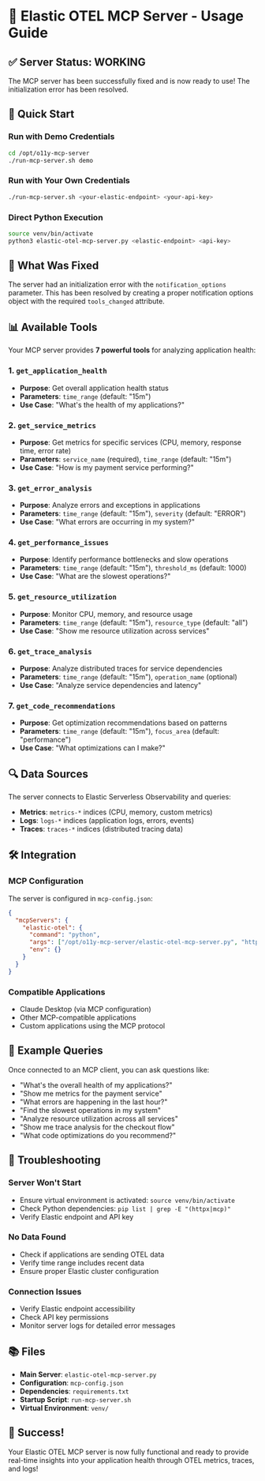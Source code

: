 # 🚀 Elastic OTEL MCP Server - Usage Guide

## ✅ Server Status: WORKING

The MCP server has been successfully fixed and is now ready to use! The initialization error has been resolved.

## 🎯 Quick Start

### Run with Demo Credentials
```bash
cd /opt/o11y-mcp-server
./run-mcp-server.sh demo
```

### Run with Your Own Credentials
```bash
./run-mcp-server.sh <your-elastic-endpoint> <your-api-key>
```

### Direct Python Execution
```bash
source venv/bin/activate
python3 elastic-otel-mcp-server.py <elastic-endpoint> <api-key>
```

## 🔧 What Was Fixed

The server had an initialization error with the `notification_options` parameter. This has been resolved by creating a proper notification options object with the required `tools_changed` attribute.

## 📊 Available Tools

Your MCP server provides **7 powerful tools** for analyzing application health:

### 1. `get_application_health`
- **Purpose**: Get overall application health status
- **Parameters**: `time_range` (default: "15m")
- **Use Case**: "What's the health of my applications?"

### 2. `get_service_metrics`
- **Purpose**: Get metrics for specific services (CPU, memory, response time, error rate)
- **Parameters**: `service_name` (required), `time_range` (default: "15m")
- **Use Case**: "How is my payment service performing?"

### 3. `get_error_analysis`
- **Purpose**: Analyze errors and exceptions in applications
- **Parameters**: `time_range` (default: "15m"), `severity` (default: "ERROR")
- **Use Case**: "What errors are occurring in my system?"

### 4. `get_performance_issues`
- **Purpose**: Identify performance bottlenecks and slow operations
- **Parameters**: `time_range` (default: "15m"), `threshold_ms` (default: 1000)
- **Use Case**: "What are the slowest operations?"

### 5. `get_resource_utilization`
- **Purpose**: Monitor CPU, memory, and resource usage
- **Parameters**: `time_range` (default: "15m"), `resource_type` (default: "all")
- **Use Case**: "Show me resource utilization across services"

### 6. `get_trace_analysis`
- **Purpose**: Analyze distributed traces for service dependencies
- **Parameters**: `time_range` (default: "15m"), `operation_name` (optional)
- **Use Case**: "Analyze service dependencies and latency"

### 7. `get_code_recommendations`
- **Purpose**: Get optimization recommendations based on patterns
- **Parameters**: `time_range` (default: "15m"), `focus_area` (default: "performance")
- **Use Case**: "What optimizations can I make?"

## 🔍 Data Sources

The server connects to Elastic Serverless Observability and queries:
- **Metrics**: `metrics-*` indices (CPU, memory, custom metrics)
- **Logs**: `logs-*` indices (application logs, errors, events)
- **Traces**: `traces-*` indices (distributed tracing data)

## 🛠️ Integration

### MCP Configuration
The server is configured in `mcp-config.json`:
```json
{
  "mcpServers": {
    "elastic-otel": {
      "command": "python",
      "args": ["/opt/o11y-mcp-server/elastic-otel-mcp-server.py", "https://your-endpoint", "your-api-key"],
      "env": {}
    }
  }
}
```

### Compatible Applications
- Claude Desktop (via MCP configuration)
- Other MCP-compatible applications
- Custom applications using the MCP protocol

## 📝 Example Queries

Once connected to an MCP client, you can ask questions like:

- "What's the overall health of my applications?"
- "Show me metrics for the payment service"
- "What errors are happening in the last hour?"
- "Find the slowest operations in my system"
- "Analyze resource utilization across all services"
- "Show me trace analysis for the checkout flow"
- "What code optimizations do you recommend?"

## 🔧 Troubleshooting

### Server Won't Start
- Ensure virtual environment is activated: `source venv/bin/activate`
- Check Python dependencies: `pip list | grep -E "(httpx|mcp)"`
- Verify Elastic endpoint and API key

### No Data Found
- Check if applications are sending OTEL data
- Verify time range includes recent data
- Ensure proper Elastic cluster configuration

### Connection Issues
- Verify Elastic endpoint accessibility
- Check API key permissions
- Monitor server logs for detailed error messages

## 📚 Files

- **Main Server**: `elastic-otel-mcp-server.py`
- **Configuration**: `mcp-config.json`
- **Dependencies**: `requirements.txt`
- **Startup Script**: `run-mcp-server.sh`
- **Virtual Environment**: `venv/`

## 🎉 Success!

Your Elastic OTEL MCP server is now fully functional and ready to provide real-time insights into your application health through OTEL metrics, traces, and logs!
